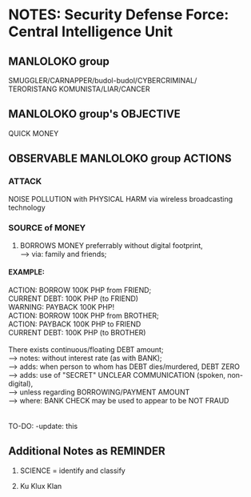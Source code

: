 # NOTES: Security Defense Force: Central Intelligence Unit

## MANLOLOKO group

SMUGGLER/CARNAPPER/budol-budol/CYBERCRIMINAL/<br/>
TERORISTANG KOMUNISTA/LIAR/CANCER

## MANLOLOKO group's OBJECTIVE

QUICK MONEY

## OBSERVABLE MANLOLOKO group ACTIONS

### ATTACK

NOISE POLLUTION with PHYSICAL HARM via wireless broadcasting technology<br/>

### SOURCE of MONEY

1) BORROWS MONEY preferrably without digital footprint,<br/>
--> via: family and friends;

#### EXAMPLE: 

ACTION: BORROW 100K PHP from FRIEND;<br/>
CURRENT DEBT: 100K PHP (to FRIEND)<br/>
WARNING: PAYBACK 100K PHP!<br/>
ACTION: BORROW 100K PHP from BROTHER;<br/>
ACTION: PAYBACK 100K PHP to FRIEND<br/>
CURRENT DEBT: 100K PHP (to BROTHER)<br/>
<br/>
There exists continuous/floating DEBT amount;<br/>
--> notes: without interest rate (as with BANK);<br/>
--> adds: when person to whom has DEBT dies/murdered, DEBT ZERO<br/>
--> adds: use of "SECRET" UNCLEAR COMMUNICATION (spoken, non-digital),<br/>
--> unless regarding BORROWING/PAYMENT AMOUNT<br/>
--> where: BANK CHECK may be used to appear to be NOT FRAUD<br/>
<br/>
<br/>
TO-DO: -update: this

## Additional Notes as REMINDER

1) SCIENCE = identify and classify

2) Ku Klux Klan
